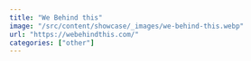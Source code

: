 ```yaml
---
title: "We Behind this"
image: "/src/content/showcase/_images/we-behind-this.webp"
url: "https://webehindthis.com/"
categories: ["other"]
---
```

